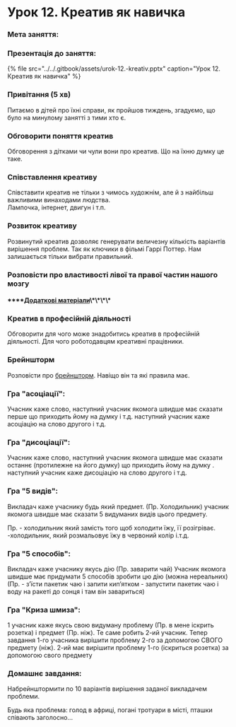 # Урок 12. Креатив як навичка

### Мета заняття: 

### Презентація до заняття:

{% file src="../../.gitbook/assets/urok-12.-kreativ.pptx" caption="Урок 12. Креатив як навичка" %}

### Привітання \(5 хв\)

Питаємо в дітей про їхні справи, як пройшов тиждень, згадуємо, що було на минулому занятті з тими хто є.

### Обговорити поняття креатив

Обговорення з дітками чи чули вони про креатив. Що на їхню думку це таке.

### Співставлення креативу

Співставити креатив не тільки з чимось художнім, але й з найбільш важливими винаходами людства.  
Лампочка, інтернет, двигун і т.п.

### Розвиток креативу

Розвинутий креатив дозволяє генерувати величезну кількість варіантів вирішення проблем. Так як ключики в фільмі Гаррі Поттер. Нам залишається тільки вибрати правильний.

### **Розповісти про властивості лівої та правої частин нашого мозгу**

#### \*\*\*\*[**Додаткові матеріали**](https://www.kadrovik.ua/novyny/osoblyvosti-roboty-pivkul-mozku-yak-cym-skorystatysya-shchob-organizuvaty-sviy-robochyy-den#:~:text=%D0%B0%D0%BD%D0%B0%D0%BB%D1%96%D0%B7%20%D1%96%20%D0%BB%D0%BE%D0%B3%D1%96%D0%BA%D1%83.-,%D0%9D%D0%B0%D0%BF%D1%80%D0%B8%D0%BA%D0%BB%D0%B0%D0%B4%2C%20%D0%BC%D0%B0%D1%82%D0%B5%D0%BC%D0%B0%D1%82%D0%B8%D1%87%D0%BD%D1%96%20%D1%81%D0%B8%D0%BC%D0%B2%D0%BE%D0%BB%D0%B8%20%D1%82%D0%B0%20%D1%87%D0%B8%D1%81%D0%BB%D0%B0%20%D0%BB%D1%8E%D0%B4%D0%B8%D0%BD%D0%B0%20%D1%80%D0%BE%D0%B7%D0%BF%D1%96%D0%B7%D0%BD%D0%B0%D1%94%20%D1%82%D0%B0%D0%BA%D0%BE%D0%B6%20%D0%B7%D0%B0%D0%B2%D0%B4%D1%8F%D0%BA%D0%B8%20%D0%BB%D1%96%D0%B2%D1%96%D0%B9,%D0%B0%20%D0%B2%20%D0%BE%D0%B1%D1%80%D0%B0%D0%B7%D0%B0%D1%85%20%D1%96%20%D1%81%D0%B8%D0%BC%D0%B2%D0%BE%D0%BB%D0%B0%D1%85.)\*\*\*\*

### Креатив в професійній діяльності

Обговорити для чого може знадобитись креатив в професійній діяльності. Для чого роботодавцям креативні працівники.

### Брейншторм

Розповісти про [брейншторм](https://les.media/articles/795856-chto-takoe-brainstorming-i-zachem-on-nuzhen-proektu-for-landing). Навіщо він та які правила має.

### Гра "асоціації":

Учасник каже слово, наступний учасник якомога швидше має сказати перше що приходить йому на думку і т.д. наступний учасник каже асоціацію на слово другого і т.д.

### Гра "дисоціації":

Учасник каже слово, наступний учасник якомога швидше має сказати останнє \(протилежне на його думку\) що приходить йому на думку . наступний учасник каже дисоціацію на слово другого і т.д.

### Гра "5 видів":

Викладач каже учаснику будь який предмет. \(Пр. Холодильник\) учасник якомога швидше має сказати 5 видуманих видів цього предмету.

Пр. - холодильник який замість того щоб холодити їжу, її розігріває. -холодильник, який розмальовує їжу в червоний колір і.т.д.

### Гра "5 способів":

Викладач каже учаснику якусь дію \(Пр. заварити чай\) Учасник якомога швидше має придумати 5 способів зробити цю дію \(можна нереальних\)\(Пр. - з’їсти пакетик чаю і запити кип’ятком - запустити пакетик чаю і воду на ракеті до сонця і там він завариться\)

### Гра "**Криза шмиза**":

1 учасник каже якусь свою видуману проблему \(Пр. в мене іскрить розетка\) і предмет \(Пр. ніж\). Те саме робить 2-ий учасник. Тепер завдання 1-го учасника вирішити проблему 2-го за допомогою СВОГО предмету \(ніж\). 2-ий має вирішити проблему 1-го \(іскриться розетка\) за допомогою свого предмету

### Домашнє завдання:

Набрейнштормити по 10 варіантів вирішення заданої викладачем проблеми.

Будь яка проблема: голод в африці, погані тротуари в місті, пташки співають заголосно...








